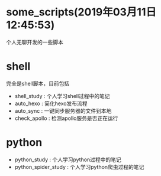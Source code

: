 # some_scripts(2019年03月11日12:45:53)
个人无聊开发的一些脚本

# shell
完全是shell脚本，目前包括
- shell_study : 个人学习shell过程中的笔记
- auto_hexo : 简化hexo发布流程
- auto_sync : 一键同步服务器的文件到本地
- check_apollo : 检测apollo服务是否正在运行

# python
- python_study : 个人学习python过程中的笔记
- python_spider_study : 个人学习python爬虫过程的笔记

